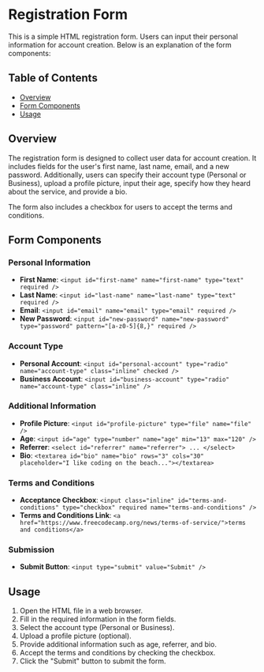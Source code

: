 # Registration Form

This is a simple HTML registration form. Users can input their personal information for account creation. Below is an explanation of the form components:

## Table of Contents
- [Overview](#overview)
- [Form Components](#form-components)
- [Usage](#usage)

## Overview
The registration form is designed to collect user data for account creation. It includes fields for the user's first name, last name, email, and a new password. Additionally, users can specify their account type (Personal or Business), upload a profile picture, input their age, specify how they heard about the service, and provide a bio.

The form also includes a checkbox for users to accept the terms and conditions.

## Form Components
### Personal Information
- **First Name**: `<input id="first-name" name="first-name" type="text" required />`
- **Last Name**: `<input id="last-name" name="last-name" type="text" required />`
- **Email**: `<input id="email" name="email" type="email" required />`
- **New Password**: `<input id="new-password" name="new-password" type="password" pattern="[a-z0-5]{8,}" required />`

### Account Type
- **Personal Account**: `<input id="personal-account" type="radio" name="account-type" class="inline" checked />`
- **Business Account**: `<input id="business-account" type="radio" name="account-type" class="inline" />`

### Additional Information
- **Profile Picture**: `<input id="profile-picture" type="file" name="file" />`
- **Age**: `<input id="age" type="number" name="age" min="13" max="120" />`
- **Referrer**: `<select id="referrer" name="referrer"> ... </select>`
- **Bio**: `<textarea id="bio" name="bio" rows="3" cols="30" placeholder="I like coding on the beach..."></textarea>`

### Terms and Conditions
- **Acceptance Checkbox**: `<input class="inline" id="terms-and-conditions" type="checkbox" required name="terms-and-conditions" />`
- **Terms and Conditions Link**: `<a href="https://www.freecodecamp.org/news/terms-of-service/">terms and conditions</a>`

### Submission
- **Submit Button**: `<input type="submit" value="Submit" />`

## Usage
1. Open the HTML file in a web browser.
2. Fill in the required information in the form fields.
3. Select the account type (Personal or Business).
4. Upload a profile picture (optional).
5. Provide additional information such as age, referrer, and bio.
6. Accept the terms and conditions by checking the checkbox.
7. Click the "Submit" button to submit the form.
